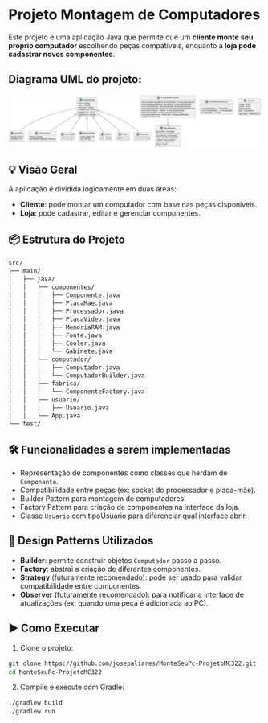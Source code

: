 # Projeto Montagem de Computadores

Este projeto é uma aplicação Java que permite que um **cliente monte seu próprio computador** escolhendo peças compatíveis, enquanto a **loja pode cadastrar novos componentes**.


## Diagrama UML do projeto:

![Diagrama UML do projeto](assets/uml.png)

## 💡 Visão Geral

A aplicação é dividida logicamente em duas áreas:

- **Cliente**: pode montar um computador com base nas peças disponíveis.
- **Loja**: pode cadastrar, editar e gerenciar componentes.

## 📦 Estrutura do Projeto

```
src/
├── main/
│   ├── java/
│   │   ├── componentes/
│   │   │   ├── Componente.java
│   │   │   ├── PlacaMae.java
│   │   │   ├── Processador.java
│   │   │   ├── PlacaVideo.java
│   │   │   ├── MemoriaRAM.java
│   │   │   ├── Fonte.java
│   │   │   ├── Cooler.java
│   │   │   └── Gabinete.java
│   │   ├── computador/
│   │   │   ├── Computador.java
│   │   │   └── ComputadorBuilder.java
│   │   ├── fabrica/
│   │   │   └── ComponenteFactory.java
│   │   ├── usuario/
│   │   │   ├── Usuario.java
│   │   └── App.java
└── test/
```

## 🛠️ Funcionalidades a serem implementadas

- Representação de componentes como classes que herdam de `Componente`.
- Compatibilidade entre peças (ex: socket do processador e placa-mãe).
- Builder Pattern para montagem de computadores.
- Factory Pattern para criação de componentes na interface da loja.
- Classe `Usuario` com tipoUsuario para diferenciar qual interface abrir.

## 🧱 Design Patterns Utilizados

- **Builder**: permite construir objetos `Computador` passo a passo.
- **Factory**: abstrai a criação de diferentes componentes.
- **Strategy** (futuramente recomendado): pode ser usado para validar compatibilidade entre componentes.
- **Observer** (futuramente recomendado): para notificar a interface de atualizações (ex: quando uma peça é adicionada ao PC).

## ▶️ Como Executar

1. Clone o projeto:

```bash
git clone https://github.com/josepaliares/MonteSeuPc-ProjetoMC322.git
cd MonteSeuPc-ProjetoMC322
```

2. Compile e execute com Gradle:

```bash
./gradlew build
./gradlew run
```